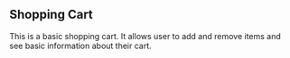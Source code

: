 ## Shopping Cart

This is a basic shopping cart.  It allows user to add and remove items and see basic information about their cart.
